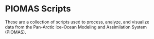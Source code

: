 # PIOMAS Scripts

These are a collection of scripts used to process, analyze, and visualize data from the Pan-Arctic Ice-Ocean Modeling and Assimilation System (PIOMAS).
